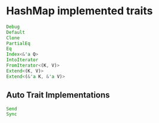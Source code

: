 # HashMap implemented traits


```rust
Debug
Default
Clone
PartialEq
Eq
Index<&'a Q>
IntoIterator
FromIterator<(K, V)>
Extend<(K, V)>
Extend<(&'a K, &'a V)>
```

## Auto Trait Implementations

```rust
Send
Sync
```
